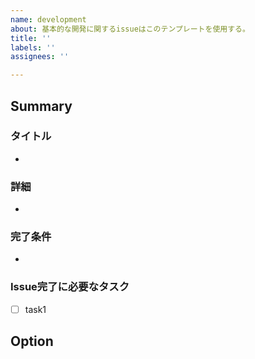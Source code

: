 ```yaml
---
name: development
about: 基本的な開発に関するissueはこのテンプレートを使用する。
title: ''
labels: ''
assignees: ''

---
```


## Summary
### タイトル
- 
### 詳細
- 

### 完了条件
- 

### Issue完了に必要なタスク
- [ ] task1


## Option
